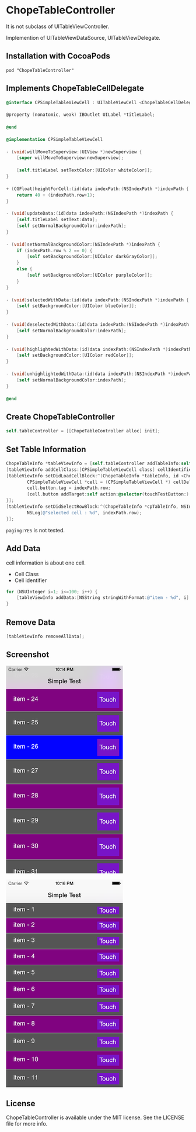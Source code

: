 ChopeTableController
=======

It is not subclass of UITableViewController.

Implemention of UITableViewDataSource, UITableViewDelegate.

## Installation with CocoaPods
```
pod "ChopeTableController"
```

## Implements ChopeTableCellDelegate
```objective-c
@interface CPSimpleTableViewCell : UITableViewCell <ChopeTableCellDelegate>

@property (nonatomic, weak) IBOutlet UILabel *titleLabel;

@end

@implementation CPSimpleTableViewCell

- (void)willMoveToSuperview:(UIView *)newSuperview {
    [super willMoveToSuperview:newSuperview];
    
    [self.titleLabel setTextColor:[UIColor whiteColor]];
}

+ (CGFloat)heightForCell:(id)data indexPath:(NSIndexPath *)indexPath {
    return 40 + (indexPath.row+1);
}

- (void)updateData:(id)data indexPath:(NSIndexPath *)indexPath {
    [self.titleLabel setText:data];
    [self setNormalBackgroundColor:indexPath];
}

- (void)setNormalBackgroundColor:(NSIndexPath *)indexPath {
    if (indexPath.row % 2 == 0) {
        [self setBackgroundColor:[UIColor darkGrayColor]];
    }
    else {
        [self setBackgroundColor:[UIColor purpleColor]];
    }
}

- (void)selectedWithData:(id)data indexPath:(NSIndexPath *)indexPath {
    [self setBackgroundColor:[UIColor blueColor]];
}

- (void)deselectedWithData:(id)data indexPath:(NSIndexPath *)indexPath {
    [self setNormalBackgroundColor:indexPath];
}

- (void)highlightedWithData:(id)data indexPath:(NSIndexPath *)indexPath {
    [self setBackgroundColor:[UIColor redColor]];
}

- (void)unhighlightedWithData:(id)data indexPath:(NSIndexPath *)indexPath {
    [self setNormalBackgroundColor:indexPath];
}

@end
```

## Create ChopeTableController
```objective-c
self.tableController = [[ChopeTableController alloc] init];
```

## Set Table Information

```objective-c
ChopeTableInfo *tableViewInfo = [self.tableController addTableInfo:self.tableView paging:NO];
[tableViewInfo addCellClass:[CPSimpleTableViewCell class] cellIdentifier:CELL_IDENTIFIER_LABEL];
[tableViewInfo setDidLoadCellBlock:^(ChopeTableInfo *tableInfo, id <ChopeTableCellDelegate> cellDelegate, NSIndexPath *indexPath) {
        CPSimpleTableViewCell *cell = (CPSimpleTableViewCell *) cellDelegate;
        cell.button.tag = indexPath.row;
        [cell.button addTarget:self action:@selector(touchTestButton:) forControlEvents:UIControlEventTouchUpInside];
}];
[tableViewInfo setDidSelectRowBlock:^(ChopeTableInfo *cpTableInfo, NSIndexPath *indexPath) {
        NSLog(@"selected cell : %d", indexPath.row);
}];
```
`paging:YES` is not tested.

## Add Data
cell information is about one cell.
- Cell Class
- Cell identifier


```objective-c
for (NSUInteger i=1; i<=100; i++) {
    [tableViewInfo addData:[NSString stringWithFormat:@"item - %d", i] cellIdentifier:CELL_IDENTIFIER_LABEL];
}
```

## Remove Data
```objective-c
[tableViewInfo removeAllData];
```

## Screenshot
![](Screenshot_1.png)

![](Screenshot_2.png)

## License

ChopeTableController is available under the MIT license. See the LICENSE file for more info.
